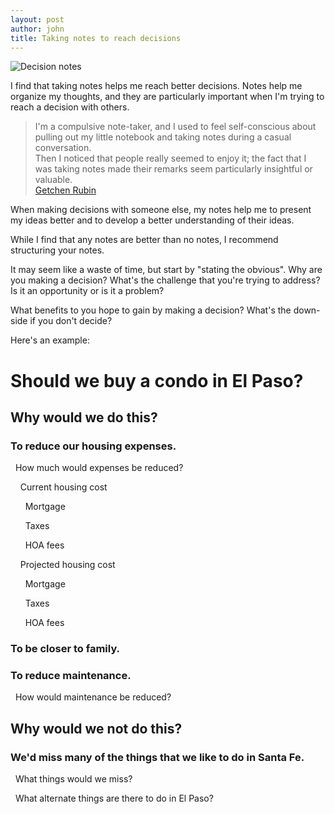 ```yaml
---
layout: post
author: john
title: Taking notes to reach decisions
---
```


![Decision notes](/assets/images/DecisionNotes.jpg)

I find that taking notes helps me reach better decisions.
Notes help me organize my thoughts,
and they are particularly important when I'm trying to reach a decision with others.

<!--more-->

<blockquote> I'm a compulsive note-taker, and I used to feel self-conscious about pulling out my little notebook and taking notes during a casual conversation.
<br/>
Then I noticed that people really seemed to enjoy it; the fact that I was taking notes made their remarks seem particularly insightful or valuable.
<br/>
<a href='https://www.brainyquote.com/quotes/gretchen_rubin_619392' target='__blank'>Getchen Rubin</a>
</blockquote>



When making decisions with someone else,
my notes help me to present my ideas better
and to develop a better understanding of their ideas.

While I find that any notes are better than no notes, I recommend structuring your notes.

It may seem like a waste of time, but start by "stating the obvious".
Why are you making a decision?
What's the challenge that you're trying to address?
Is it an opportunity or is it a problem?

What benefits to you hope to gain by making a decision?
What's the down-side if you don't decide?

Here's an example:

# Should we buy a condo in El Paso?

## Why would we do this?

### To reduce our housing expenses.

&nbsp;&nbsp;How much would expenses be reduced?

&nbsp;&nbsp;&nbsp;&nbsp;Current housing cost

&nbsp;&nbsp;&nbsp;&nbsp;&nbsp;&nbsp;Mortgage

&nbsp;&nbsp;&nbsp;&nbsp;&nbsp;&nbsp;Taxes

&nbsp;&nbsp;&nbsp;&nbsp;&nbsp;&nbsp;HOA fees

&nbsp;&nbsp;&nbsp;&nbsp;Projected housing cost

&nbsp;&nbsp;&nbsp;&nbsp;&nbsp;&nbsp;Mortgage

&nbsp;&nbsp;&nbsp;&nbsp;&nbsp;&nbsp;Taxes

&nbsp;&nbsp;&nbsp;&nbsp;&nbsp;&nbsp;HOA fees

### To be closer to family.

### To reduce maintenance.

&nbsp;&nbsp;How would maintenance be reduced?

## Why would we not do this?

### We'd miss many of the things that we like to do in Santa Fe.

&nbsp;&nbsp;What things would we miss?

&nbsp;&nbsp;What alternate things are there to do in El Paso?

